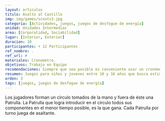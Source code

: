 ```yaml
---
layout: articulos
titulo: Asalto al Castillo
img: img/games/scouts3.jpg
categoria: [Actividades, juegos, juegos de desfogue de energía]
unidad: Unidades Intermedias
area: [Corporalidad, Sociabilidad]
lugar: [Interior, Exterior]
duracion: 10
participantes: + 12 Participantes
ref_nombre: .
ref_url: #
materiales: Cronometro.
objetivos: Trabajo en Equipo
recomendaciones: Siempre que sea posible es conveniente usar un cronómetro.
resumen: Juegos para niños y jovenes entre 10 y 16 años que busca estimular el Trabajo en Equipo
orden: 3
tags: [juegos, juegos de desfogue de energía]
---
```

<p>Los jugadores forman un círculo tomados de la mano y fuera de éste una Patrulla. La Patrulla que logra introducir en el círculo todos sus componentes en el menor tiempo posible, es la que gana. Cada Patrulla por turno juega de asaltante.</p>

